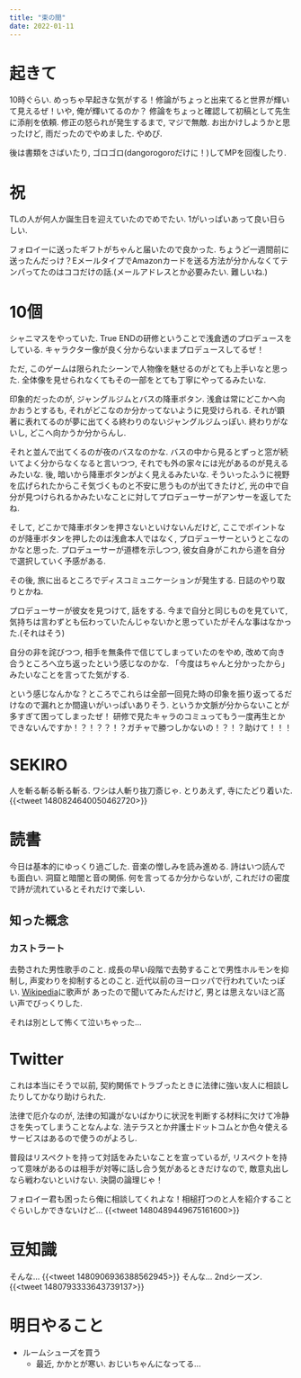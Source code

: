 ```yaml
---
title: "束の間"
date: 2022-01-11
---
```


# 起きて
10時ぐらい. めっちゃ早起きな気がする！修論がちょっと出来てると世界が輝いて見えるぜ！いや, 俺が輝いてるのか？
修論をちょっと確認して初稿として先生に添削を依頼. 修正の怒られが発生するまで, マジで無敵. お出かけしようかと思ったけど, 雨だったのでやめました. やめぴ.

後は書類をさばいたり, ゴロゴロ(dangorogoroだけに！)してMPを回復したり.
# 祝
TLの人が何人か誕生日を迎えていたのでめでたい. 1がいっぱいあって良い日らしい.

フォロイーに送ったギフトがちゃんと届いたので良かった. ちょうど一週間前に送ったんだっけ？EメールタイプでAmazonカードを送る方法が分かんなくてテンパってたのはココだけの話.(メールアドレスとか必要みたい. 難しいね.)

# 10個
シャニマスをやっていた. True ENDの研修ということで浅倉透のプロデュースをしている. キャラクター像が良く分からないままプロデュースしてるぜ！

ただ, このゲームは限られたシーンで人物像を魅せるのがとても上手いなと思った. 全体像を見せられなくてもその一部をとても丁寧にやってるみたいな.

印象的だったのが, ジャングルジムとバスの降車ボタン. 浅倉は常にどこかへ向かおうとするも, それがどこなのか分かってないように見受けられる. それが顕著に表れてるのが夢に出てくる終わりのないジャングルジムっぽい. 終わりがないし, どこへ向かうか分からんし.

それと並んで出てくるのが夜のバスなのかな. バスの中から見るとずっと窓が続いてよく分からなくなると言いつつ, それでも外の家々には光があるのが見えるみたいな. 後, 暗いから降車ボタンがよく見えるみたいな. そういったふうに視野を広げられたからこそ気づくものと不安に思うものが出てきたけど, 光の中で自分が見つけられるかみたいなことに対してプロデューサーがアンサーを返してたね.

そして, どこかで降車ボタンを押さないといけないんだけど, ここでポイントなのが降車ボタンを押したのは浅倉本人ではなく, プロデューサーというとこなのかなと思った. プロデューサーが道標を示しつつ, 彼女自身がこれから道を自分で選択していく予感がある.

その後, 旅に出るところでディスコミュニケーションが発生する. 日誌のやり取りとかね. 

プロデューサーが彼女を見つけて, 話をする. 今まで自分と同じものを見ていて, 気持ちは言わずとも伝わっていたんじゃないかと思っていたがそんな事はなかった.(それはそう)

自分の非を詫びつつ, 相手を無条件で信じてしまっていたのをやめ, 改めて向き合うところへ立ち返ったという感じなのかな. 「今度はちゃんと分かったから」みたいなことを言ってた気がする.

という感じなんかな？ところでこれらは全部一回見た時の印象を振り返ってるだけなので漏れとか間違いがいっぱいありそう. というか文脈が分からないことが多すぎて困ってしまったぜ！
研修で見たキャラのコミュってもう一度再生とかできないんですか！？！？？！？ガチャで勝つしかないの！？！？助けて！！！


# SEKIRO
人を斬る斬る斬る斬る. ワシは人斬り抜刀斎じゃ. とりあえず, 寺にたどり着いた.
{{<tweet 1480824640050462720>}}
# 読書
今日は基本的にゆっくり過ごした. 音楽の憎しみを読み進める. 詩はいつ読んでも面白い. 洞窟と暗闇と音の関係. 何を言ってるか分からないが, これだけの密度で詩が流れているとそれだけで楽しい.

## 知った概念
### カストラート
去勢された男性歌手のこと. 成長の早い段階で去勢することで男性ホルモンを抑制し, 声変わりを抑制するとのこと. 近代以前のヨーロッパで行われていたっぽい. [Wikipedia](https://ja.wikipedia.org/wiki/カストラート)に歌声が
あったので聞いてみたんだけど, 男とは思えないほど高い声でびっくりした.

それは別として怖くて泣いちゃった...

# Twitter
これは本当にそうで以前, 契約関係でトラブったときに法律に強い友人に相談したりしてかなり助けられた.

法律で厄介なのが, 法律の知識がないばかりに状況を判断する材料に欠けて冷静さを失ってしまうことなんよな. 法テラスとか弁護士ドットコムとか色々使えるサービスはあるので使うのがよろし.

普段はリスペクトを持って対話をみたいなことを宣っているが, リスペクトを持って意味があるのは相手が対等に話し合う気があるときだけなので, 敵意丸出しなら戦わないといけない. 決闘の論理じゃ！

フォロイー君も困ったら俺に相談してくれよな！相槌打つのと人を紹介することぐらいしかできないけど...
{{<tweet 1480489449675161600>}}

# 豆知識
そんな...
{{<tweet 1480906936388562945>}}
そんな... 2ndシーズン.
{{<tweet 1480793333643739137>}}
# 明日やること
- ルームシューズを買う
  - 最近, かかとが寒い. おじいちゃんになってる...